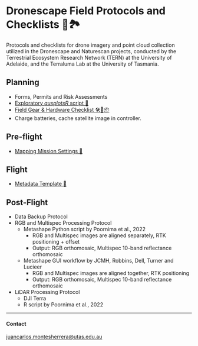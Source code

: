 # Dronescape Field Protocols and Checklists 🚁🏞️

Protocols and checklists for drone imagery and point cloud collection utilized in the Dronescape and Naturescan projects, conducted by the Terrestrial Ecosystem Research Network (TERN) at the University of Adelaide, and the Terraluma Lab at the University of Tasmania.

## Planning

- Forms, Permits and Risk Assessments
- [Exploratory *ausplotsR* script 🔎](Files/ausplotsR_exploratory.R)
- [Field Gear & Hardware Checklist 🛠️🚁📦](Files/TERN-FieldGear-Checklist.md)
- Charge batteries, cache satellite image in controller.

## Pre-flight

- [Mapping Mission Settings 🚁](Files/TERN-Mapping-Mission-Settings.md)

## Flight

- [Metadata Template 📝](Files/TERN-Metadata-Drone-Flight.md)

## Post-Flight
- Data Backup Protocol
- RGB and Multispec Processing Protocol
    - Metashape Python script by Poornima et al., 2022
        - RGB and Multispec images are aligned separately, RTK positioning + offset
        - Output: RGB orthomosaic, Multispec 10-band reflectance orthomosaic
    - Metashape GUI workflow by JCMH, Robbins, Dell, Turner and Lucieer
        - RGB and Multispec images are aligned together, RTK positioning
        - Output: RGB orthomosaic, Multispec 10-band reflectance orthomosaic
- LiDAR Processing Protocol
    - DJI Terra
    - R script by Poornima et al., 2022

---
#### Contact
juancarlos.montesherrera@utas.edu.au
